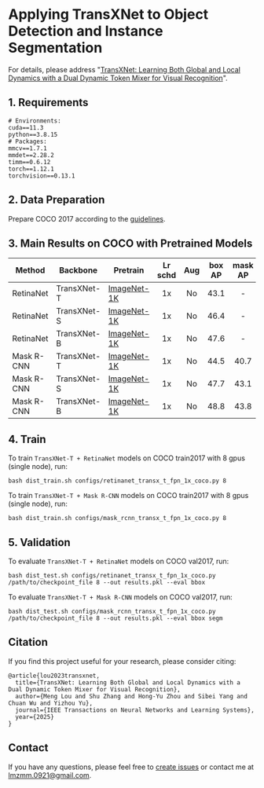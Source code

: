 # Applying TransXNet to Object Detection and Instance Segmentation

For details, please address "[TransXNet: Learning Both Global and Local Dynamics with a Dual Dynamic Token Mixer for Visual Recognition](https://arxiv.org/abs/2310.19380)".   

## 1. Requirements
```
# Environments:
cuda==11.3
python==3.8.15
# Packages:
mmcv==1.7.1
mmdet==2.28.2
timm==0.6.12
torch==1.12.1
torchvision==0.13.1
```


## 2. Data Preparation

Prepare COCO 2017 according to the [guidelines](https://github.com/open-mmlab/mmdetection/blob/2.x/docs/en/1_exist_data_model.md).  

## 3. Main Results on COCO with Pretrained Models


| Method     | Backbone | Pretrain    | Lr schd | Aug | box AP | mask AP | Config                                               | Download |
|------------|----------|-------------|:-------:|:---:|:------:|:-------:|------------------------------------------------------|----------|
| RetinaNet  | TransXNet-T | [ImageNet-1K](https://github.com/LMMMEng/TransXNet/releases/download/v1.0/transx-t.pth.tar) |    1x   |  No |  43.1  |    -    | [config](configs/retinanet_transx_t_fpn_1x_coco.py) | [log](https://github.com/LMMMEng/TransXNet/releases/download/v1.0/retinanet_tiny.log.json) & [model](https://github.com/LMMMEng/TransXNet/releases/download/v1.0/retinanet_tiny.pth) |
| RetinaNet  | TransXNet-S | [ImageNet-1K](https://github.com/LMMMEng/TransXNet/releases/download/v1.0/transx-s.pth.tar) |    1x   |  No |  46.4  |    -    | [config](configs/retinanet_transx_s_fpn_1x_coco.py) | [log](https://github.com/LMMMEng/TransXNet/releases/download/v1.0/retinanet_small.log.json) & [model](https://github.com/LMMMEng/TransXNet/releases/download/v1.0/retinanet_small.pth) |
| RetinaNet  | TransXNet-B | [ImageNet-1K](https://github.com/LMMMEng/TransXNet/releases/download/v1.0/transx-b.pth.tar) |    1x   |  No |  47.6  |    -    | [config](configs/retinanet_transx_b_fpn_1x_coco.py) | [log](https://github.com/LMMMEng/TransXNet/releases/download/v1.0/reinanet_base.log.json) & [model](https://github.com/LMMMEng/TransXNet/releases/download/v1.0/retinanet_base.pth) |
| Mask R-CNN | TransXNet-T | [ImageNet-1K](https://github.com/LMMMEng/TransXNet/releases/download/v1.0/transx-t.pth.tar) |    1x   |  No |  44.5 |   40.7  | [config](configs/mask_rcnn_transx_t_fpn_1x_coco.py) | [log](https://github.com/LMMMEng/TransXNet/releases/download/v1.0/maskrcnn_tiny.log.json) & [model](https://github.com/LMMMEng/TransXNet/releases/download/v1.0/maskrcnn_tiny.pth) |
| Mask R-CNN | TransXNet-S | [ImageNet-1K](https://github.com/LMMMEng/TransXNet/releases/download/v1.0/transx-s.pth.tar) |    1x   |  No |  47.7  |   43.1  | [config](configs/mask_rcnn_transx_s_fpn_1x_coco.py) | [log](https://github.com/LMMMEng/TransXNet/releases/download/v1.0/maskrcnn_small.log.json) & [model](https://github.com/LMMMEng/TransXNet/releases/download/v1.0/maskrcnn_small.pth) |
| Mask R-CNN | TransXNet-B | [ImageNet-1K](https://github.com/LMMMEng/TransXNet/releases/download/v1.0/transx-b.pth.tar) |    1x   |  No |  48.8  |   43.8  | [config](configs/mask_rcnn_transx_b_fpn_1x_coco.py) | [log](https://github.com/LMMMEng/TransXNet/releases/download/v1.0/maskrcnn_base.log.json) & [model](https://github.com/LMMMEng/TransXNet/releases/download/v1.0/maskrcnn_base.pth) |


## 4. Train
To train ``TransXNet-T + RetinaNet`` models on COCO train2017 with 8 gpus (single node), run:
```
bash dist_train.sh configs/retinanet_transx_t_fpn_1x_coco.py 8
```
To train ``TransXNet-T + Mask R-CNN`` models on COCO train2017 with 8 gpus (single node), run:
```
bash dist_train.sh configs/mask_rcnn_transx_t_fpn_1x_coco.py 8
```

## 5. Validation
To evaluate ``TransXNet-T + RetinaNet`` models on COCO val2017, run:
```
bash dist_test.sh configs/retinanet_transx_t_fpn_1x_coco.py /path/to/checkpoint_file 8 --out results.pkl --eval bbox
```
To evaluate ``TransXNet-T + Mask R-CNN`` models on COCO val2017, run:
```
bash dist_test.sh configs/mask_rcnn_transx_t_fpn_1x_coco.py /path/to/checkpoint_file 8 --out results.pkl --eval bbox segm
```

## Citation
If you find this project useful for your research, please consider citing:
```
@article{lou2023transxnet,
  title={TransXNet: Learning Both Global and Local Dynamics with a Dual Dynamic Token Mixer for Visual Recognition},
  author={Meng Lou and Shu Zhang and Hong-Yu Zhou and Sibei Yang and Chuan Wu and Yizhou Yu},
  journal={IEEE Transactions on Neural Networks and Learning Systems},
  year={2025}
}
```

## Contact
If you have any questions, please feel free to [create issues](https://github.com/LMMMEng/TransXNet/issues) or contact me at lmzmm.0921@gmail.com.
